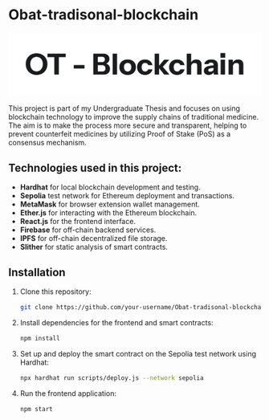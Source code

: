# Obat-tradisonal-blockchain

![OT-Blockchain](https://github.com/artyaaryatama/obat-tradisional-blockchain/blob/master/src/assets/images/OT-Blockchain.png?raw=true)

This project is part of my Undergraduate Thesis and focuses on using blockchain technology to improve the supply chains of traditional medicine. The aim is to make the process more secure and transparent, helping to prevent counterfeit medicines by utilizing Proof of Stake (PoS) as a consensus mechanism.

## Technologies used in this project:
- **Hardhat** for local blockchain development and testing.
- **Sepolia** test network for Ethereum deployment and transactions.
- **MetaMask** for browser extension wallet management.
- **Ether.js** for interacting with the Ethereum blockchain.
- **React.js** for the frontend interface.
- **Firebase** for off-chain backend services.
- **IPFS** for off-chain decentralized file storage.
- **Slither** for static analysis of smart contracts.

## Installation

1. Clone this repository:
   ```bash
   git clone https://github.com/your-username/Obat-tradisonal-blockchain.git
    ```
2. Install dependencies for the frontend and smart contracts:
   ```bash
   npm install
    ```
3. Set up and deploy the smart contract on the Sepolia test network using Hardhat:
   ```bash
   npx hardhat run scripts/deploy.js --network sepolia
    ```
4. Run the frontend application:
   ```bash
   npm start
    ```
